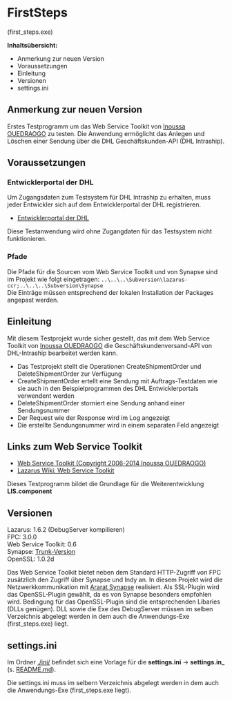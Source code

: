FirstSteps 
==========
(first_steps.exe)

**Inhaltsübersicht:**

- Anmerkung zur neuen Version
- Voraussetzungen
- Einleitung
- Versionen
- settings.ini


Anmerkung zur neuen Version
---------------------------

Erstes Testprogramm um das Web Service Toolkit von [Inoussa OUEDRAOGO](http://inoussa12.googlepages.com/ "Inoussa OUEDRAOGO") zu testen.
Die Anwendung ermöglicht das Anlegen und Löschen einer Sendung über die DHL Geschäftskunden-API (DHL Intraship).


Voraussetzungen
---------------

### Entwicklerportal der DHL
Um Zugangsdaten zum Testsystem für DHL Intraship zu erhalten, muss jeder Entwickler sich auf dem Entwicklerportal der DHL registrieren.

* [Entwicklerportal der DHL](https://entwickler.dhl.de/ "Entwicklerportal der DHL")

Diese Testanwendung wird ohne Zugangdaten für das Testsystem nicht funktionieren. 

### Pfade
Die Pfade für die Sourcen vom Web Service Toolkit und von Synapse sind im Projekt wie folgt eingetragen: `..\..\..\Subversion\lazarus-ccr;..\..\..\Subversion\Synapse`    
Die Einträge müssen entsprechend der lokalen Installation der Packages angepast werden.


Einleitung
----------

Mit diesem Testprojekt wurde sicher gestellt, das mit dem Web Service Toolkit von [Inoussa OUEDRAOGO](http://inoussa12.googlepages.com/ "Inoussa OUEDRAOGO") 
die Geschäftskundenversand-API von DHL-Intraship bearbeitet werden kann.

* Das Testprojekt stellt die Operationen CreateShipmentOrder und DeleteShipmentOrder zur Verfügung    
* CreateShipmentOrder ertellt eine Sendung mit Auftrags-Testdaten wie sie auch in den Beispielprogrammen des DHL Entwicklerportals verwendent werden    
* DeleteShipmentOrder storniert eine Sendung anhand einer Sendungsnummer
* Der Request wie der Response wird im Log angezeigt
* Die erstellte Sendungsnummer wird in einem separaten Feld angezeigt    

## Links zum Web Service Toolkit
* [Web Service Toolkit (Copyright 2006-2014 Inoussa OUEDRAOGO)](https://sites.google.com/site/inoussa12/webservicetoolkitforfpc%26lazarus "Web Service Toolkit (Copyright 2006-2014 Inoussa OUEDRAOGO)")
* [Lazarus Wiki: Web Service Toolkit](http://wiki.lazarus.freepascal.org/index.php/Web_Service_Toolkit "Lazarus Wiki: Web Service Toolkit")

Dieses Testprogramm bildet die Grundlage für die Weiterentwicklung **LIS.component**


Versionen
---------
      
Lazarus: 1.6.2 (DebugServer kompilieren)      
FPC: 3.0.0     
Web Service Toolkit: 0.6   
Synapse: [Trunk-Version](https://svn.code.sf.net/p/synalist/code/trunk "https://svn.code.sf.net/p/synalist/code/trunk")   
OpenSSL: 1.0.2d      

Das Web Service Toolkit bietet neben dem Standard HTTP-Zugriff von FPC zusätzlich den Zugriff über Synapse und Indy an.
In diesem Projekt wird die Netzwerkkommunikation mit [Ararat Synapse](http://synapse.ararat.cz/ "Ararat Synapse") realisiert.
Als SSL-Plugin wird das OpenSSL-Plugin gewählt, da es von Synapse besonders empfohlen wird. Bedingung für das OpenSSL-Plugin sind die entsprechenden Libaries (DLLs genügen).
DLL sowie die Exe des DebugServer müssen im selben Verzeichnis abgelegt werden in dem auch die Anwendungs-Exe (first_steps.exe) liegt.


settings.ini
------------

Im Ordner [./ini/](https://github.com/AlfredGerke/LazarusIntrashipServices/tree/master/ini "https://github.com/AlfredGerke/LazarusIntrashipServices/tree/master/ini") befindet sich eine Vorlage für die **settings.ini** -> **settings.in_** (s. [README.md](https://github.com/AlfredGerke/LazarusIntrashipServices/blob/master/ini/README.md "https://github.com/AlfredGerke/LazarusIntrashipServices/blob/master/ini/README.md")).

Die settings.ini muss im selbern Verzeichnis abgelegt werden in dem auch die Anwendungs-Exe (first_steps.exe liegt).
